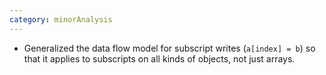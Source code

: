 ```yaml
---
category: minorAnalysis
---
```

* Generalized the data flow model for subscript writes (`a[index] = b`) so that it applies to subscripts on all kinds of objects, not just arrays.
